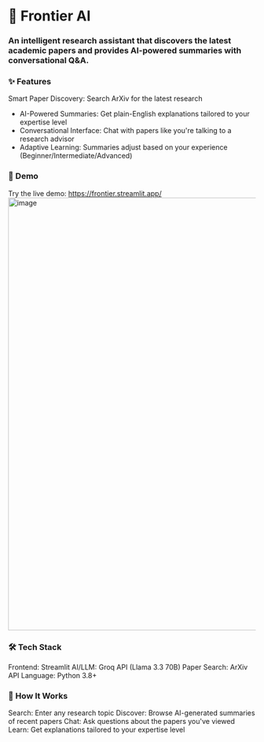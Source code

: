 # 🔬 Frontier AI
### An intelligent research assistant that discovers the latest academic papers and provides AI-powered summaries with conversational Q&A.


### ✨ Features

Smart Paper Discovery: Search ArXiv for the latest research
- AI-Powered Summaries: Get plain-English explanations tailored to your expertise level
- Conversational Interface: Chat with papers like you're talking to a research advisor
- Adaptive Learning: Summaries adjust based on your experience (Beginner/Intermediate/Advanced)

### 🎯 Demo
Try the live demo: https://frontier.streamlit.app/
<img width="1834" height="879" alt="image" src="https://github.com/user-attachments/assets/ed1ffc95-e48a-49f9-b277-fd7b3ce699b0" />

### 🛠️ Tech Stack

Frontend: Streamlit
AI/LLM: Groq API (Llama 3.3 70B)
Paper Search: ArXiv API
Language: Python 3.8+

### 🎨 How It Works

Search: Enter any research topic
Discover: Browse AI-generated summaries of recent papers
Chat: Ask questions about the papers you've viewed
Learn: Get explanations tailored to your expertise level
